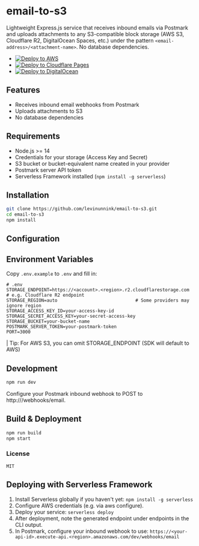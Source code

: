 # email-to-s3

Lightweight Express.js service that receives inbound emails via Postmark and uploads attachments to any S3-compatible block storage (AWS S3, Cloudflare R2, DigitalOcean Spaces, etc.) under the pattern `<email-address>/<attachment-name>`. No database dependencies.

- [![Deploy to AWS](https://s3.amazonaws.com/cloudformation-examples/cloudformation-launch-stack.png)](https://console.aws.amazon.com/cloudformation/home#/stacks/new?stackName=email-to-s3&templateURL=https://raw.githubusercontent.com/levinunnink/email-to-s3/main/serverless.yml)
- [![Deploy to Cloudflare Pages](https://img.shields.io/badge/Deploy%20to-Cloudflare%20Pages-lightgrey)](https://dash.cloudflare.com/?to=/pages/project-create&repo=https://github.com/levinunnink/email-to-s3)
- [![Deploy to DigitalOcean](https://www.deploytodo.com/do-btn-blue.svg)](https://cloud.digitalocean.com/apps/new?repo=https://github.com/levinunnink/email-to-s3)

## Features

- Receives inbound email webhooks from Postmark
- Uploads attachments to S3
- No database dependencies

## Requirements

- Node.js >= 14
- Credentials for your storage (Access Key and Secret)
- S3 bucket or bucket-equivalent name created in your provider
- Postmark server API token
- Serverless Framework installed (`npm install -g serverless`)

## Installation

```bash
git clone https://github.com/levinunnink/email-to-s3.git
cd email-to-s3
npm install
```

## Configuration

## Environment Variables

Copy `.env.example` to `.env` and fill in:

```dotenv
# .env
STORAGE_ENDPOINT=https://<account>.<region>.r2.cloudflarestorage.com  # e.g. Cloudflare R2 endpoint
STORAGE_REGION=auto                             # Some providers may ignore region
STORAGE_ACCESS_KEY_ID=your-access-key-id
STORAGE_SECRET_ACCESS_KEY=your-secret-access-key
STORAGE_BUCKET=your-bucket-name
POSTMARK_SERVER_TOKEN=your-postmark-token
PORT=3000  
```

| Tip: For AWS S3, you can omit STORAGE_ENDPOINT (SDK will default to AWS)

## Development

```bash
npm run dev
```

Configure your Postmark inbound webhook to POST to http://<your-host>/webhooks/email.

## Build & Deployment

```bash
npm run build
npm start
```

### License

```MIT```


## Deploying with Serverless Framework

1. Install Serverless globally if you haven't yet: ```npm install -g serverless```
2. Configure AWS credentials (e.g. via aws configure).
3. Deploy your service: ```serverless deploy```
4. After deployment, note the generated endpoint under endpoints in the CLI output.
5. In Postmark, configure your inbound webhook to use: ```https://<your-api-id>.execute-api.<region>.amazonaws.com/dev/webhooks/email```
